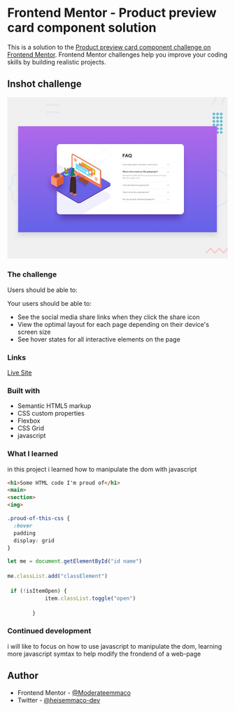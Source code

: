 # Frontend Mentor - Product preview card component solution

This is a solution to the [Product preview card component challenge on Frontend Mentor](https://www.frontendmentor.io/challenges/product-preview-card-component-GO7UmttRfa). Frontend Mentor challenges help you improve your coding skills by building realistic projects. 

## Inshot challenge

<img src="/design/desktop-preview.jpg">

### The challenge

Users should be able to:

Your users should be able to:

- See the social media share links when they click the share icon
- View the optimal layout for each page depending on their device's screen size
- See hover states for all interactive elements on the page

### Links
<a href="https://heisemmaco-dev.github.io/faq-accordion-card-main-heisemmaco/">Live Site</a>

### Built with

- Semantic HTML5 markup
- CSS custom properties
- Flexbox
- CSS Grid
- javascript

### What I learned

in this project i learned how to manipulate the dom with javascript 

```html
<h1>Some HTML code I'm proud of</h1>
<main>
<section>
<img>
```

```css
.proud-of-this-css {
  :hover
  padding 
  display: grid
}
```
```js
let me = document.getElementById("id name")

me.classList.add("classElement")

 if (!isItemOpen) {
            item.classList.toggle("open")
            
        }
```

### Continued development

i will like to focus on how to use javascript to manipulate the dom, learning more javascript symtax to help modify the frondend of a web-page

## Author

- Frontend Mentor - [@Moderateemmaco](https://www.frontendmentor.io/profile/Moderateemmaco)
- Twitter - [@heisemmaco-dev](https://www.github.com/heisemmaco-dev)
